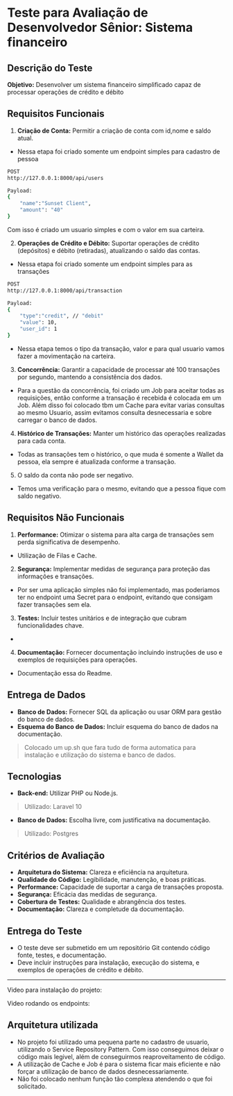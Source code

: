 # Teste para Avaliação de Desenvolvedor Sênior: Sistema financeiro

## Descrição do Teste

**Objetivo:** Desenvolver um sistema financeiro simplificado capaz de processar operações de crédito e débito
## Requisitos Funcionais

1. **Criação de Conta:** Permitir a criação de conta com id,nome e saldo atual.
- Nessa etapa foi criado somente um endpoint simples para cadastro de pessoa

```sh
POST
http://127.0.0.1:8000/api/users
```
```sh
Payload:
{
    "name":"Sunset Client",
    "amount": "40"
}
```
Com isso é criado um usuario simples e com o valor em sua carteira.

2. **Operações de Crédito e Débito:** Suportar operações de crédito (depósitos) e débito (retiradas), atualizando o saldo das contas.
- Nessa etapa foi criado somente um endpoint simples para as transações

```sh
POST
http://127.0.0.1:8000/api/transaction
```
```sh
Payload:
{
    "type":"credit", // "debit"
    "value": 10,
    "user_id": 1
}
```
- Nessa etapa temos o tipo da transação, valor e para qual usuario vamos fazer a movimentação na carteira.

3. **Concorrência:** Garantir a capacidade de processar até 100 transações por segundo, mantendo a consistência dos dados.
- Para a questão da concorrência, foi criado um Job para aceitar todas as requisições, então conforme a transação é recebida é colocada em um Job. Além disso foi colocado tbm um Cache para evitar varias consultas ao mesmo Usuario, assim evitamos consulta desnecessaria e sobre carregar o banco de dados.

4. **Histórico de Transações:** Manter um histórico das operações realizadas para cada conta.
- Todas as transações tem o histórico, o que muda é somente a Wallet da pessoa, ela sempre é atualizada conforme a transação.

5. O saldo da conta não pode ser negativo.
- Temos uma verificação para o mesmo, evitando que a pessoa fique com saldo negativo.

## Requisitos Não Funcionais

1. **Performance:** Otimizar o sistema para alta carga de transações sem perda significativa de desempenho.
- Utilização de Filas e Cache.

2. **Segurança:** Implementar medidas de segurança para proteção das informações e transações.
- Por ser uma aplicação simples não foi implementado, mas poderiamos ter no endpoint uma Secret para o endpoint, evitando que consigam fazer transações sem ela.

3. **Testes:** Incluir testes unitários e de integração que cubram funcionalidades chave.
-

4. **Documentação:** Fornecer documentação incluindo instruções de uso e exemplos de requisições para operações.
 - Documentação essa do Readme.

## Entrega de Dados

- **Banco de Dados:** Fornecer SQL da aplicação ou usar ORM para gestão do banco de dados.
- **Esquema do Banco de Dados:** Incluir esquema do banco de dados na documentação.

> Colocado um up.sh que fara tudo de forma automatica para instalação e utilização do sistema e banco de dados.

## Tecnologias

- **Back-end:** Utilizar PHP ou Node.js.
> Utilizado: Laravel 10
- **Banco de Dados:** Escolha livre, com justificativa na documentação.
> Utilizado: Postgres

## Critérios de Avaliação

- **Arquitetura do Sistema:** Clareza e eficiência na arquitetura.
- **Qualidade do Código:** Legibilidade, manutenção, e boas práticas.
- **Performance:** Capacidade de suportar a carga de transações proposta.
- **Segurança:** Eficácia das medidas de segurança.
- **Cobertura de Testes:** Qualidade e abrangência dos testes.
- **Documentação:** Clareza e completude da documentação.

## Entrega do Teste

- O teste deve ser submetido em um repositório Git contendo código fonte, testes, e documentação.
- Deve incluir instruções para instalação, execução do sistema, e exemplos de operações de crédito e débito.

---
Video para instalação do projeto:


Video rodando os endpoints:


## Arquitetura utilizada
- No projeto foi utilizado uma pequena parte no cadastro de usuario, utilizando o Service Repository Pattern. Com isso conseguimos deixar o código mais legivel, além de conseguirmos reaproveitamento de código.
- A utilização de Cache e Job é para o sistema ficar mais eficiente e não forçar a utilização de banco de dados desnecessariamente.
- Não foi colocado nenhum função tão complexa atendendo o que foi solicitado.